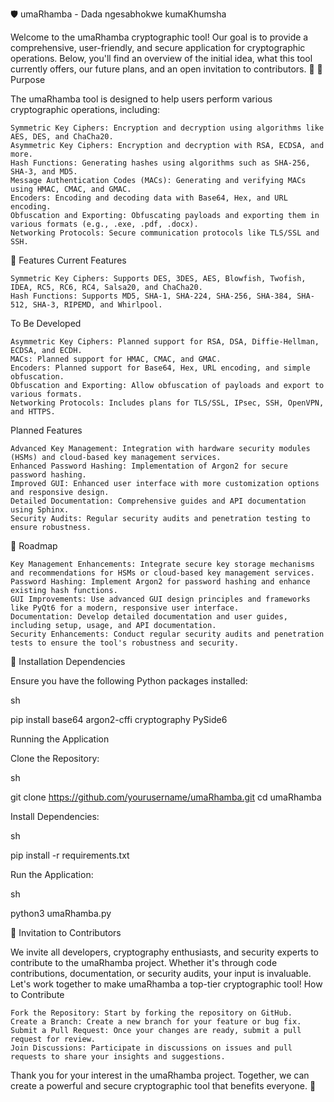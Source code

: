 🛡️ umaRhamba - Dada ngesabhokwe kumaKhumsha

Welcome to the umaRhamba cryptographic tool! Our goal is to provide a comprehensive, user-friendly, and secure application for cryptographic operations. Below, you'll find an overview of the initial idea, what this tool currently offers, our future plans, and an open invitation to contributors. 🎉
🎯 Purpose

The umaRhamba tool is designed to help users perform various cryptographic operations, including:

    Symmetric Key Ciphers: Encryption and decryption using algorithms like AES, DES, and ChaCha20.
    Asymmetric Key Ciphers: Encryption and decryption with RSA, ECDSA, and more.
    Hash Functions: Generating hashes using algorithms such as SHA-256, SHA-3, and MD5.
    Message Authentication Codes (MACs): Generating and verifying MACs using HMAC, CMAC, and GMAC.
    Encoders: Encoding and decoding data with Base64, Hex, and URL encoding.
    Obfuscation and Exporting: Obfuscating payloads and exporting them in various formats (e.g., .exe, .pdf, .docx).
    Networking Protocols: Secure communication protocols like TLS/SSL and SSH.

🚀 Features
Current Features

    Symmetric Key Ciphers: Supports DES, 3DES, AES, Blowfish, Twofish, IDEA, RC5, RC6, RC4, Salsa20, and ChaCha20.
    Hash Functions: Supports MD5, SHA-1, SHA-224, SHA-256, SHA-384, SHA-512, SHA-3, RIPEMD, and Whirlpool.

To Be Developed

    Asymmetric Key Ciphers: Planned support for RSA, DSA, Diffie-Hellman, ECDSA, and ECDH.
    MACs: Planned support for HMAC, CMAC, and GMAC.
    Encoders: Planned support for Base64, Hex, URL encoding, and simple obfuscation.
    Obfuscation and Exporting: Allow obfuscation of payloads and export to various formats.
    Networking Protocols: Includes plans for TLS/SSL, IPsec, SSH, OpenVPN, and HTTPS.

Planned Features

    Advanced Key Management: Integration with hardware security modules (HSMs) and cloud-based key management services.
    Enhanced Password Hashing: Implementation of Argon2 for secure password hashing.
    Improved GUI: Enhanced user interface with more customization options and responsive design.
    Detailed Documentation: Comprehensive guides and API documentation using Sphinx.
    Security Audits: Regular security audits and penetration testing to ensure robustness.

📅 Roadmap

    Key Management Enhancements: Integrate secure key storage mechanisms and recommendations for HSMs or cloud-based key management services.
    Password Hashing: Implement Argon2 for password hashing and enhance existing hash functions.
    GUI Improvements: Use advanced GUI design principles and frameworks like PyQt6 for a modern, responsive user interface.
    Documentation: Develop detailed documentation and user guides, including setup, usage, and API documentation.
    Security Enhancements: Conduct regular security audits and penetration tests to ensure the tool's robustness and security.

🔧 Installation
Dependencies

Ensure you have the following Python packages installed:

sh

pip install base64 argon2-cffi cryptography PySide6

Running the Application

Clone the Repository:

sh

git clone https://github.com/yourusername/umaRhamba.git
cd umaRhamba

Install Dependencies:

sh

pip install -r requirements.txt

Run the Application:

sh

python3 umaRhamba.py

🤝 Invitation to Contributors

We invite all developers, cryptography enthusiasts, and security experts to contribute to the umaRhamba project. Whether it's through code contributions, documentation, or security audits, your input is invaluable. Let's work together to make umaRhamba a top-tier cryptographic tool!
How to Contribute

    Fork the Repository: Start by forking the repository on GitHub.
    Create a Branch: Create a new branch for your feature or bug fix.
    Submit a Pull Request: Once your changes are ready, submit a pull request for review.
    Join Discussions: Participate in discussions on issues and pull requests to share your insights and suggestions.

Thank you for your interest in the umaRhamba project. Together, we can create a powerful and secure cryptographic tool that benefits everyone. 🌟
